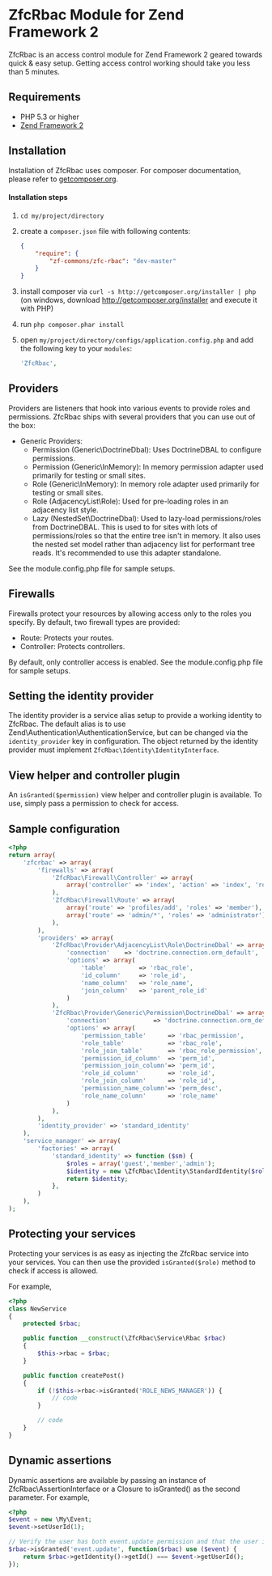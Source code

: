 # ZfcRbac Module for Zend Framework 2

ZfcRbac is an access control module for Zend Framework 2 geared towards quick & easy setup. Getting access control
working should take you less than 5 minutes.

## Requirements
 - PHP 5.3 or higher
 - [Zend Framework 2](http://www.github.com/zendframework/zf2)

## Installation

Installation of ZfcRbac uses composer. For composer documentation, please refer to
[getcomposer.org](http://getcomposer.org/).

#### Installation steps

  1. `cd my/project/directory`
  2. create a `composer.json` file with following contents:

     ```json
     {
         "require": {
             "zf-commons/zfc-rbac": "dev-master"
         }
     }
     ```
  3. install composer via `curl -s http://getcomposer.org/installer | php` (on windows, download
     http://getcomposer.org/installer and execute it with PHP)
  4. run `php composer.phar install`
  5. open `my/project/directory/configs/application.config.php` and add the following key to your `modules`:

     ```php
     'ZfcRbac',
     ```

## Providers

Providers are listeners that hook into various events to provide roles and permissions. ZfcRbac ships with
several providers that you can use out of the box:

  - Generic Providers:
    - Permission (Generic\DoctrineDbal): Uses DoctrineDBAL to configure permissions.
    - Permission (Generic\InMemory): In memory permission adapter used primarily for testing or small sites.
    - Role (Generic\InMemory): In memory role adapter used primarily for testing or small sites.
    - Role (AdjacencyList\Role): Used for pre-loading roles in an adjacency list style.
    - Lazy (NestedSet\DoctrineDbal): Used to lazy-load permissions/roles from DoctrineDBAL. This is used to for sites
                                     with lots of permissions/roles so that the entire tree isn't in memory. It also
                                     uses the nested set model rather than adjacency list for performant tree reads.
                                     It's recommended to use this adapter standalone.

See the module.config.php file for sample setups.

## Firewalls

Firewalls protect your resources by allowing access only to the roles you specify. By default, two
firewall types are provided:

  - Route: Protects your routes.
  - Controller: Protects controllers.

By default, only controller access is enabled. See the module.config.php file for sample setups.

## Setting the identity provider

The identity provider is a service alias setup to provide a working identity to ZfcRbac. The default alias is
to use Zend\Authentication\AuthenticationService, but can be changed via the `identity_provider` key in configuration.
The object returned by the identity provider must implement `ZfcRbac\Identity\IdentityInterface`.

## View helper and controller plugin

An `isGranted($permission)` view helper and controller plugin is available. To use, simply pass a permission to check
for access.

## Sample configuration

```php
<?php
return array(
	'zfcrbac' => array(
        'firewalls' => array(
            'ZfcRbac\Firewall\Controller' => array(
                array('controller' => 'index', 'action' => 'index', 'roles' => 'guest')
            ),
            'ZfcRbac\Firewall\Route' => array(
                array('route' => 'profiles/add', 'roles' => 'member'),
                array('route' => 'admin/*', 'roles' => 'administrator')
            ),
        ),    	
    	'providers' => array(
        	'ZfcRbac\Provider\AdjacencyList\Role\DoctrineDbal' => array(
        		'connection'	=> 'doctrine.connection.orm_default',
        		'options' => array(
	                'table'         => 'rbac_role',
	                'id_column'     => 'role_id',
	                'name_column'   => 'role_name',
	                'join_column' 	=> 'parent_role_id'
        		)
        	),
    		'ZfcRbac\Provider\Generic\Permission\DoctrineDbal' => array(
    			'connection'         	=> 'doctrine.connection.orm_default',
    			'options' => array(
	                'permission_table'      => 'rbac_permission',
	    			'role_table'            => 'rbac_role',
	    			'role_join_table'     	=> 'rbac_role_permission',
	    			'permission_id_column'  => 'perm_id',
	    			'permission_join_column'=> 'perm_id',
	    			'role_id_column'        => 'role_id',
	    			'role_join_column'     	=> 'role_id',
	    			'permission_name_column'=> 'perm_desc',
	    			'role_name_column' 		=> 'role_name'
    			)
    		),
        ),		
		'identity_provider' => 'standard_identity'				
    ),
	'service_manager' => array(
		'factories' => array(
			'standard_identity' => function ($sm) {
				$roles = array('guest','member','admin');
				$identity = new \ZfcRbac\Identity\StandardIdentity($roles);
				return $identity;
			},
		)
	),
);
```

## Protecting your services

Protecting your services is as easy as injecting the ZfcRbac service into your services. You can then use
the provided `isGranted($role)` method to check if access is allowed.

For example,

```php
<?php
class NewService
{
    protected $rbac;

    public function __construct(\ZfcRbac\Service\Rbac $rbac)
    {
        $this->rbac = $rbac;
    }

    public function createPost()
    {
        if (!$this->rbac->isGranted('ROLE_NEWS_MANAGER')) {
            // code
        }

        // code
    }
}
```

## Dynamic assertions

Dynamic assertions are available by passing an instance of ZfcRbac\AssertionInterface or a Closure to
isGranted() as the second parameter. For example,

```php
<?php
$event = new \My\Event;
$event->setUserId(1);

// Verify the user has both event.update permission and that the user id matches the event user id
$rbac->isGranted('event.update', function($rbac) use ($event) {
    return $rbac->getIdentity()->getId() === $event->getUserId();
});
```